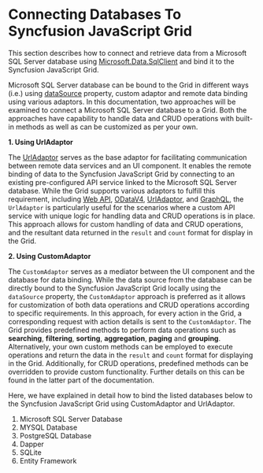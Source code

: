 # Connecting Databases To Syncfusion JavaScript Grid

This section describes how to connect and retrieve data from a Microsoft SQL Server database using [Microsoft.Data.SqlClient](https://www.nuget.org/packages/Microsoft.Data.SqlClient) and bind it to the Syncfusion JavaScript Grid.

Microsoft SQL Server database can be bound to the Grid in different ways (i.e.) using [dataSource](https://ej2.syncfusion.com/Javascript/documentation/api/grid/#datasource) property, custom adaptor and remote data binding using various adaptors. In this documentation, two approaches will be examined to connect a Microsoft SQL Server database to a Grid. Both the approaches have capability to handle data and CRUD operations with built-in methods as well as can be customized as per your own.

**1. Using UrlAdaptor**

The [UrlAdaptor](https://ej2.syncfusion.com/Javascript/documentation/grid/connecting-to-adaptors/url-adaptor) serves as the base adaptor for facilitating communication between remote data services and an UI component. It enables the remote binding of data to the Syncfusion JavaScript Grid by connecting to an existing pre-configured API service linked to the Microsoft SQL Server database. While the Grid supports various adaptors to fulfill this requirement, including [Web API](https://ej2.syncfusion.com/Javascript/documentation/grid/connecting-to-adaptors/web-api-adaptor), [ODataV4](https://ej2.syncfusion.com/Javascript/documentation/grid/connecting-to-adaptors/odatav4-adaptor), [UrlAdaptor](https://ej2.syncfusion.com/Javascript/documentation/grid/connecting-to-adaptors/url-adaptor), and [GraphQL](https://ej2.syncfusion.com/Javascript/documentation/grid/connecting-to-adaptors/graphql-adaptor), the `UrlAdaptor` is particularly useful for the scenarios where a custom API service with unique logic for handling data and CRUD operations is in place. This approach allows for custom handling of data and CRUD operations, and the resultant data returned in the `result` and `count` format for display in the Grid.

**2. Using CustomAdaptor**

The `CustomAdaptor` serves as a mediator between the UI component and the database for data binding. While the data source from the database can be directly bound to the Syncfusion JavaScript Grid locally using the `dataSource` property, the `CustomAdaptor` approach is preferred as it allows for customization of both data operations and CRUD operations according to specific requirements. In this approach, for every action in the Grid, a corresponding request with action details is sent to the `CustomAdaptor`. The Grid provides predefined methods to perform data operations such as **searching**, **filtering**, **sorting**, **aggregation**, **paging** and **grouping**. Alternatively, your own custom methods can be employed to execute operations and return the data in the `result` and `count` format for displaying in the Grid. Additionally, for CRUD operations, predefined methods can be overridden to provide custom functionality. Further details on this can be found in the latter part of the documentation.

Here, we have explained in detail how to bind the listed databases below to the Syncfusion JavaScript Grid using CustomAdaptor and UrlAdaptor.

1. Microsoft SQL Server Database
2. MYSQL Database
3. PostgreSQL Database
4. Dapper
5. SQLite
6. Entity Framework
